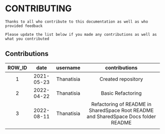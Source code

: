 # CONTRIBUTING

```
Thanks to all who contribute to this documentation as well as who provided feedback

Please update the list below if you made any contributions as well as what you contributed
```

## Contributions
| ROW_ID   | date         | username     | contributions                                                                       |
| :------: | :----------: | :----------: | :-----------------:                                                                 |
| 1        | 2021-05-23   | Thanatisia   | Created repository                                                                  |
| 2        | 2022-04-22   | Thanatisia   | Basic Refactoring                                                                   |
| 3        | 2022-08-11   | Thanatisia   | Refactoring of README in SharedSpace Root README and SharedSpace Docs folder README |
|          |              |              |                                                                                     |
